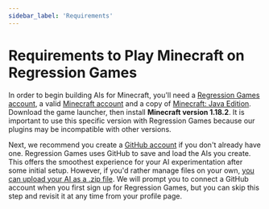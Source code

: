 ```yaml
---
sidebar_label: 'Requirements'
---
```


# Requirements to Play Minecraft on Regression Games

In order to begin building AIs for Minecraft, you'll need a [Regression Games account](https://play.regression.gg),
a valid [Minecraft account](https://www.minecraft.net/en-us/login) and a copy of [Minecraft: Java Edition](https://www.minecraft.net/en-us/store/minecraft-java-bedrock-edition-pc).
Download the game launcher, then install **Minecraft version 1.18.2**.
It is important to use this specific version with Regression Games because our plugins may be incompatible with other versions.

Next, we recommend you create a [GitHub account](https://www.github.com) if you don't already have one.
Regression Games uses GitHub to save and load the AIs you create. This offers the smoothest experience for your AI experimentation after some initial setup.
However, if you'd rather manage files on your own, [you can upload your AI as a .zip file](TODO-REG-1035:-Add-section-and-link-here).
We will prompt you to connect a GitHub account when you first sign up for Regression Games, but you can skip this step and revisit it at any time from your profile page.